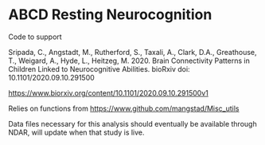 # ABCD Resting Neurocognition

Code to support

Sripada, C., Angstadt, M., Rutherford, S., Taxali, A., Clark, D.A., Greathouse, T., Weigard, A., Hyde, L., Heitzeg, M. 2020. Brain Connectivity Patterns in Children Linked to Neurocognitive Abilities. bioRxiv doi: 10.1101/2020.09.10.291500

https://www.biorxiv.org/content/10.1101/2020.09.10.291500v1

Relies on functions from https://www.github.com/mangstad/Misc_utils

Data files necessary for this analysis should eventually be available through NDAR, will update when that study is live.
